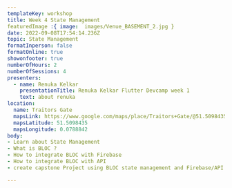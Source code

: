 ```yaml
---
templateKey: workshop
title: Week 4 State Management
featuredImage :{ image:  images/Venue_BASEMENT_2.jpg }
date: 2022-09-08T17:54:14.236Z
topic: State Management
formatInperson: false
formatOnline: true
showonfooter: true
numberOfHours: 2
numberOfSessions: 4
presenters:
  - name: Renuka Kelkar
    presentationTitle: Renuka Kelkar Flutter Devcamp week 1
    text: about renuka
location:
  name: Traitors Gate
  mapsLink: https://www.google.com/maps/place/Traitors+Gate/@51.5098435,-0.0788842,19z/data=!4m5!3m4!1s0x4876030dd752a1c5:0x4a35f7c87ee9c96!8m2!3d51.5098435!4d-0.0784241
  mapsLatitude: 51.5098435
  mapsLongitude: 0.0788842
body:
- Learn about State Management
- What is BLOC ?
- How to integrate BLOC with Firebase
- How to integrate BLOC with API
- create capstone Project using BLOC state management and Firebase/API.

---
```


